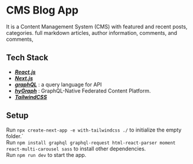 # CMS Blog App

It is a Content Management System (CMS) with featured and recent posts, categories. full markdown articles, author information, comments, and comments, 

## Tech Stack
- [***React.js***](https://reactjs.org)
- [***Next.js***](https://nextjs.org)
- [***graphQL***](https://graphql.org) : a query language for API
- [***hyGraph***](https://hygraph.com) : GraphQL-Native Federated Content Platform. 
- [***TailwindCSS***](https://tailwindcss.com)



## Setup
Run `npx create-next-app -e with-tailwindcss ./` to initialize the empty folder.´
<br>
Run `npm install graphql graphql-request html-react-parser moment react-multi-carousel sass` to install other dependencies.
<br>
Run `npm run dev` to start the app.
